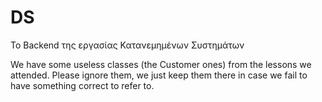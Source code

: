 # DS

Το Backend της εργασίας Κατανεμημένων Συστημάτων

We have some useless classes (the Customer ones) from the lessons we attended. Please ignore them, we just keep them there in case we fail
to have something correct to refer to.

